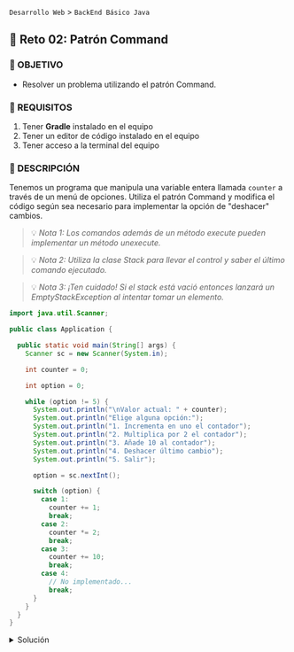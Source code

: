 `Desarrollo Web` > `BackEnd Básico Java`

## 💪 Reto 02: Patrón Command

### 🎯 OBJETIVO

- Resolver un problema utilizando el patrón Command.

### 📃 REQUISITOS

1. Tener **Gradle** instalado en el equipo
2. Tener un editor de código instalado en el equipo
3. Tener acceso a la terminal del equipo

### 💭 DESCRIPCIÓN

Tenemos un programa que manipula una variable entera llamada `counter` a través de un menú de opciones. Utiliza el patrón Command y modifica el código según sea necesario para implementar la opción de "deshacer" cambios.

> 💡 *Nota 1: Los comandos además de un método execute pueden implementar un método unexecute.*

> 💡 *Nota 2: Utiliza la clase Stack para llevar el control y saber el último comando ejecutado.* 

> 💡 *Nota 3: ¡Ten cuidado! Si el stack está vació entonces lanzará un EmptyStackException al intentar tomar un elemento.*

```java
import java.util.Scanner;

public class Application {

  public static void main(String[] args) {
    Scanner sc = new Scanner(System.in);

    int counter = 0;

    int option = 0;

    while (option != 5) {
      System.out.println("\nValor actual: " + counter);
      System.out.println("Elige alguna opción:");
      System.out.println("1. Incrementa en uno el contador");
      System.out.println("2. Multiplica por 2 el contador");
      System.out.println("3. Añade 10 al contador");
      System.out.println("4. Deshacer último cambio");
      System.out.println("5. Salir");

      option = sc.nextInt();

      switch (option) {
        case 1:
          counter += 1;
          break;
        case 2:
          counter *= 2;
          break;
        case 3:
          counter += 10;
          break;
        case 4:
          // No implementado...
          break;
      }
    }
  }
}
```

<details>
  <summary>Solución</summary>

  El primer paso será mover cada una de las operaciones a un comando:

  ```java
  public interface Command {
    public int execute(int counter);
    public int unexecute(int counter);
  }
  ```

  ```java
  public class Add10Command implements Command {

    public int execute(int counter) {
      return counter + 10;
    }

    public int unexecute(int counter) {
      return counter - 10;
    }
  }
  ```

  ```java
  public class IncrementCommand implements Command {

      public int execute(int counter) {
        return counter + 1;
      }

      public int unexecute(int counter) {
        return counter - 1;
      }
    }
    ```

    ```java
    public class MultiplyBy2Command implements Command {

    public int execute(int counter) {
      return counter * 2;
    }

    public int unexecute(int counter) {
      return counter / 2;
    }
  }
  ```

  Por último modificamos el código original de la clase `Application` para que utilice los comandos en vez de la operación directa, así como ir almacenando los comandos en el stack.

  Para implementar la opción de *deshacer cambios* basta con tomar el último elemento del stack con el método `pop` y ejecutar su método `unexecute`:

  ```java
  import java.util.EmptyStackException;
  import java.util.Scanner;
  import java.util.Stack;

  public class Application {

    public static void main(String[] args) {
      Scanner sc = new Scanner(System.in);

      Stack<Command> stack = new Stack<>();

      Command add10Command = new Add10Command();
      Command multiplyBy2Command = new MultiplyBy2Command();
      Command incrementCommand = new IncrementCommand();

      int counter = 0;

      int option = 0;

      while (option != 5) {
        System.out.println("\nValor actual: " + counter);
        System.out.println("Elige alguna opción:");
        System.out.println("1. Incrementa en uno el contador");
        System.out.println("2. Multiplica por 2 el contador");
        System.out.println("3. Añade 10 al contador");
        System.out.println("4. Deshacer último cambio");
        System.out.println("5. Salir");

        option = sc.nextInt();

        switch (option) {
          case 1:
            counter = incrementCommand.execute(counter);
            stack.add(incrementCommand);
            break;
          case 2:
            counter = multiplyBy2Command.execute(counter);
            stack.add(multiplyBy2Command);
            break;
          case 3:
            counter = add10Command.execute(counter);
            stack.add(add10Command);
            break;
          case 4:
            try {
              Command undo = stack.pop();
              if (undo != null) {
                counter = undo.unexecute(counter);
              }
            } catch (EmptyStackException e) {
              System.out.println("No hay más operaciones por deshacer");
            }
            break;
        }
      }
    }
  }
  ```

  > 💡 *Nota: Recuerda que todos los ejemplos y retos de esta sesión utilizarán la misma configuración de Gradle, cambiando únicamente la clase principal del proyecto*

  En esta ocasión hemos añadido unas líneas que permiten la ejecución de éste programa como línea de comandos.

  ```groovy
  plugins {
    id 'application'
  }

  application {
    mainClass = "Application"
  }

  run {
    standardInput = System.in
  }
  ```
</details>